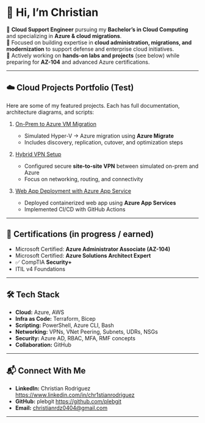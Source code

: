 # 👋 Hi, I’m Christian

🔹 **Cloud Support Engineer** pursuing my **Bachelor’s in Cloud Computing** and specializing in **Azure & cloud migrations**.  
🔹 Focused on building expertise in **cloud administration, migrations, and modernization** to support defense and enterprise cloud initiatives.  
🔹 Actively working on **hands-on labs and projects** (see below) while preparing for **AZ-104** and advanced Azure certifications.

---

## ☁️ Cloud Projects Portfolio (Test)
Here are some of my featured projects. Each has full documentation, architecture diagrams, and scripts:  

1. [On-Prem to Azure VM Migration](https://github.com/YourUsername/cloud-projects/tree/main/project-1-azure-migrate)  
   - Simulated Hyper-V → Azure migration using **Azure Migrate**  
   - Includes discovery, replication, cutover, and optimization steps  

2. [Hybrid VPN Setup](https://github.com/plebgit/OneOffProjects/blob/main/Hybrid%20VPN%20S2S/README.md)
   - Configured secure **site-to-site VPN** between simulated on-prem and Azure  
   - Focus on networking, routing, and connectivity  

3. [Web App Deployment with Azure App Service](https://github.com/YourUsername/cloud-projects/tree/main/project-3-webapp-deploy)  
   - Deployed containerized web app using **Azure App Services**  
   - Implemented CI/CD with GitHub Actions  

---

## 📜 Certifications (in progress / earned)
-  Microsoft Certified: **Azure Administrator Associate (AZ-104)**  
-  Microsoft Certified: **Azure Solutions Architect Expert**  
- ✅ CompTIA **Security+**  
-  ITIL v4 Foundations  

---

## 🛠️ Tech Stack
- **Cloud:** Azure, AWS  
- **Infra as Code:** Terraform, Bicep  
- **Scripting:** PowerShell, Azure CLI, Bash  
- **Networking:** VPNs, VNet Peering, Subnets, UDRs, NSGs  
- **Security:** Azure AD, RBAC, MFA, RMF concepts  
- **Collaboration:** GitHub

---

## 📬 Connect With Me
- **LinkedIn:** Christian Rodriguez https://www.linkedin.com/in/chr1stianrodriguez
- **GitHub:** plebgit https://github.com/plebgit
- **Email:** christianrdz0404@gmail.com 

---

